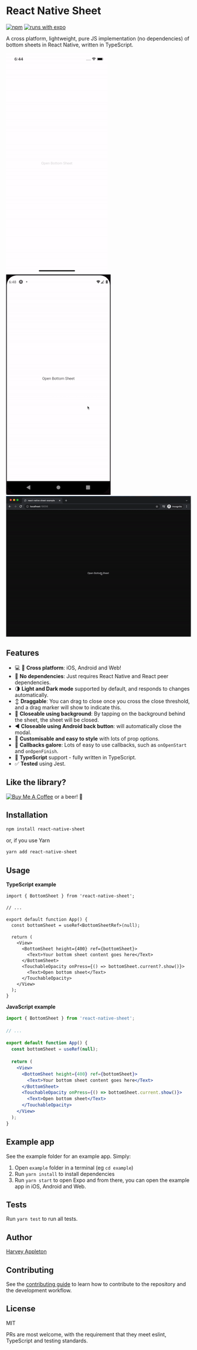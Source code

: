 # React Native Sheet

[![npm](https://img.shields.io/badge/types-included-blue?style=flat-square)](https://www.npmjs.com/package/@harveyappleton/react-native-sheet) [![runs with expo](https://img.shields.io/badge/Runs%20with%20Expo-4630EB.svg?style=flat-square&logo=EXPO&labelColor=f3f3f3&logoColor=000)](https://expo.io/)

A cross platform, lightweight, pure JS implementation (no dependencies) of bottom sheets in React Native, written in TypeScript.

![React Native Sheet](./previews/ios.gif)
![React Native Sheet](./previews/android.gif)
![React Native Sheet](./previews/web.gif)

## Features

- :computer: :iphone: **Cross platform**: iOS, Android and Web!
- :no_entry_sign: **No dependencies**: Just requires React Native and React peer dependencies.
- :last_quarter_moon: **Light and Dark mode** supported by default, and responds to changes automatically.
- :arrow_up_down: **Draggable**: You can drag to close once you cross the close threshold, and a drag marker will show to indicate this.
- :round_pushpin: **Closeable using background**: By tapping on the background behind the sheet, the sheet will be closed.
- :arrow_backward: **Closeable using Android back button**: will automatically close the modal.
- :art: **Customisable and easy to style** with lots of prop options.
- :speech_balloon: **Callbacks galore**: Lots of easy to use callbacks, such as `onOpenStart` and `onOpenFinish`.
- :blue_book: **TypeScript** support - fully written in TypeScript.
- :white_check_mark: **Tested** using Jest.

## Like the library?

<a href="https://www.buymeacoffee.com/harveyappleton" target="_blank"><img src="https://cdn.buymeacoffee.com/buttons/default-red.png" alt="Buy Me A Coffee" height="34" ></a> or a beer! :beer:

## Installation

```sh
npm install react-native-sheet
```

or, if you use Yarn

```sh
yarn add react-native-sheet
```

## Usage

**TypeScript example**

```tsx
import { BottomSheet } from 'react-native-sheet';

// ...

export default function App() {
  const bottomSheet = useRef<BottomSheetRef>(null);

  return (
    <View>
      <BottomSheet height={400} ref={bottomSheet}>
        <Text>Your bottom sheet content goes here</Text>
      </BottomSheet>
      <TouchableOpacity onPress={() => bottomSheet.current?.show()}>
        <Text>Open bottom sheet</Text>
      </TouchableOpacity>
    </View>
  );
}
```

**JavaScript example**

```jsx
import { BottomSheet } from 'react-native-sheet';

// ...

export default function App() {
  const bottomSheet = useRef(null);

  return (
    <View>
      <BottomSheet height={400} ref={bottomSheet}>
        <Text>Your bottom sheet content goes here</Text>
      </BottomSheet>
      <TouchableOpacity onPress={() => bottomSheet.current.show()}>
        <Text>Open bottom sheet</Text>
      </TouchableOpacity>
    </View>
  );
}
```

## Example app

See the example folder for an example app.
Simply:

1. Open `example` folder in a terminal (eg `cd example`)
2. Run `yarn install` to install dependencies
3. Run `yarn start` to open Expo and from there, you can open the example app in iOS, Android and Web.

## Tests

Run `yarn test` to run all tests.

## Author

[Harvey Appleton](https://github.com/harveyappleton/)

## Contributing

See the [contributing guide](CONTRIBUTING.md) to learn how to contribute to the repository and the development workflow.

## License

MIT

PRs are most welcome, with the requirement that they meet eslint, TypeScript and testing standards.
